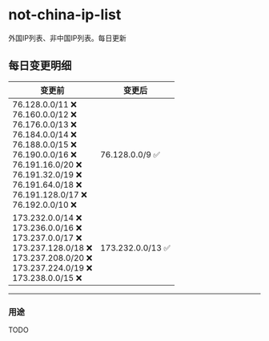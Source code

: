 # not-china-ip-list
外国IP列表、非中国IP列表。每日更新

每日变更明细
--------------------
|  变更前   | 变更后 |
|  ----  | ----  |
|  76.128.0.0/11 :x: <br> 76.160.0.0/12 :x: <br> 76.176.0.0/13 :x: <br> 76.184.0.0/14 :x: <br> 76.188.0.0/15 :x: <br> 76.190.0.0/16 :x: <br> 76.191.16.0/20 :x: <br> 76.191.32.0/19 :x: <br> 76.191.64.0/18 :x: <br> 76.191.128.0/17 :x: <br> 76.192.0.0/10 :x: <br> | 76.128.0.0/9 :white_check_mark: | 
|  173.232.0.0/14 :x: <br> 173.236.0.0/16 :x: <br> 173.237.0.0/17 :x: <br> 173.237.128.0/18 :x: <br> 173.237.208.0/20 :x: <br> 173.237.224.0/19 :x: <br> 173.238.0.0/15 :x: <br> | 173.232.0.0/13 :white_check_mark: | 

--------------------
### 用途
TODO
